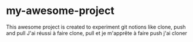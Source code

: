 # my-awesome-project
This awesome project is created to experiment git notions like clone, push and pull
J'ai réussi à faire clone, pull et je m'apprête à faire push
j'ai cloner
